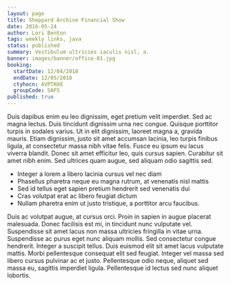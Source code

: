 ```yaml
---
layout: page
title: Sheppard Archive Financial Show
date: 2016-05-24
author: Lori Benton
tags: weekly links, java
status: published
summary: Vestibulum ultricies iaculis nisl, a.
banner: images/banner/office-01.jpg
booking:
  startDate: 12/04/2018
  endDate: 12/05/2018
  ctyhocn: AVPTKHX
  groupCode: SAFS
published: true
---
```

Duis dapibus enim eu leo dignissim, eget pretium velit imperdiet. Sed ac magna lectus. Duis tincidunt dignissim urna nec congue. Quisque porttitor turpis in sodales varius. Ut in elit dignissim, laoreet magna a, gravida mauris. Etiam dignissim, justo sit amet accumsan lacinia, leo turpis finibus ligula, at consectetur massa nibh vitae felis. Fusce eu ipsum eu lacus viverra blandit. Donec sit amet efficitur leo, quis cursus sapien. Curabitur sit amet nibh enim. Sed ultrices quam augue, sed aliquam odio sagittis sed.

* Integer a lorem a libero lacinia cursus vel nec diam
* Phasellus pharetra neque eu magna rutrum, at venenatis nisl mattis
* Sed id tellus eget sapien pretium hendrerit sed venenatis dui
* Cras volutpat erat ac libero feugiat dictum
* Nullam pharetra enim ut justo tristique, a porttitor arcu faucibus.

Duis ac volutpat augue, at cursus orci. Proin in sapien in augue placerat malesuada. Donec facilisis est mi, in tincidunt nunc vulputate vel. Suspendisse sit amet lacus non massa ultricies fringilla in vitae urna. Suspendisse ac purus eget nunc aliquam mollis. Sed consectetur congue hendrerit. Integer a suscipit tellus. Duis euismod elit sit amet lacus vulputate mattis. Morbi pellentesque consequat elit sed feugiat. Integer vel massa sed libero cursus pulvinar ac et justo. Pellentesque odio neque, aliquet sed massa eu, sagittis imperdiet ligula. Pellentesque id lectus sed nunc aliquet lobortis.
